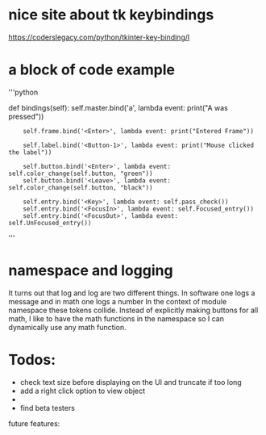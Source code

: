 # nice site about tk keybindings 
https://coderslegacy.com/python/tkinter-key-binding/l 


# a block of code example
'''python

def bindings(self):
self.master.bind('a', lambda event: print("A was pressed"))

        self.frame.bind('<Enter>', lambda event: print("Entered Frame"))
 
        self.label.bind('<Button-1>', lambda event: print("Mouse clicked the label"))
 
        self.button.bind('<Enter>', lambda event: self.color_change(self.button, "green"))
        self.button.bind('<Leave>', lambda event: self.color_change(self.button, "black"))
 
        self.entry.bind('<Key>', lambda event: self.pass_check())
        self.entry.bind('<FocusIn>', lambda event: self.Focused_entry())
        self.entry.bind('<FocusOut>', lambda event: self.UnFocused_entry())
'''

# namespace and logging 

It turns out that log and log are two different things. In software one logs a message and in math one logs a number
In the context of module namespace these tokens collide. Instead of explicitly making buttons for all math, I like 
to have the math functions in the namespace so I can dynamically use any math function. 


# Todos:
 - check text size before displaying on the UI and truncate if too long
 - add a right click option to view object
 - 
 - find beta testers 

future features:
